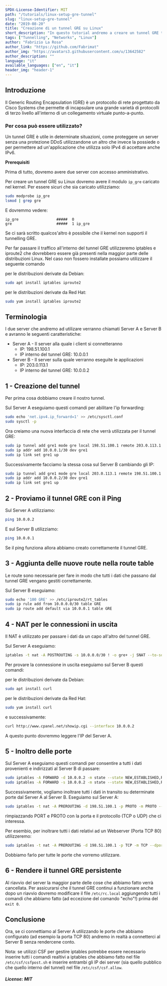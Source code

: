 ```yaml
---
SPDX-License-Identifier: MIT
path: "/tutorials/linux-setup-gre-tunnel"
slug: "linux-setup-gre-tunnel"
date: "2019-08-20"
title: "Creazione di un tunnel GRE su Linux"
short_description: "In questo tutorial andremo a creare un tunnel GRE tra due server Linux."
tags: ["Tunnelling", "Networks", "Linux"]
author: "Fabrizio La Rosa"
author_link: "https://github.com/Fabrimat"
author_img: "https://avatars3.githubusercontent.com/u/13642582"
author_description: ""
language: "it"
available_languages: ["en", "it"]
header_img: "header-1"
---
```


<!-- This where the actual tutorial begins. You don't need to write out the title again, having it in the metadata above is enough. -->

## Introduzione
Il Generic Routing Encapsulation (GRE) è un protocollo di rete progettato da Cisco Systems che permette di incapsulare una grande varietà di protocolli di terzo livello all'interno di un collegamento virtuale punto-a-punto.

### Per cosa può essere utilizzato?
Un tunnel GRE è utile in determinate situazioni, come proteggere un server senza una protezione DDoS utilizzandone un altro che invece la possiede o per permettere ad un'applicazione che utilizza solo IPv4 di accettare anche IPv6.

**Prerequisiti**

Prima di tutto, dovremo avere due server con accesso amministrativo.

Per creare un tunnel GRE su Linux dovremo avere il modulo ```ip_gre``` caricato nel kernel.
Per essere sicuri che sia caricato utilizziamo:
```bash
sudo modprobe ip_gre
lsmod | grep gre
```
E dovremmo vedere:
```
ip_gre                 #####  0
gre                    #####  1 ip_gre
```
Se ci sarà scritto qualcos'altro è possibile che il kernel non supporti il tunnelling GRE.

Per far passare il traffico all'interno del tunnel GRE utilizzeremo iptables e iproute2 che dovrebbero essere già presenti nella maggior parte delle distribuzioni Linux.
Nel caso non fossero installate possiamo utilizzare il seguente comando

per le distribuzioni derivate da Debian:
```bash
sudo apt install iptables iproute2
```

per le distribuzioni derivate da Red Hat:
```bash
sudo yum install iptables iproute2
```

## Terminologia

I due server che andremo ad utilizare verranno chiamati Server A e Server B e avranno le seguenti caratteristiche:

* Server A - Il server alla quale i client si connetteranno
  * IP: 198.51.100.1
  * IP interno del tunnel GRE: 10.0.0.1
* Server B - Il server sulla quale verranno eseguite le applicazioni
  * IP: 203.0.113.1
  * IP interno del tunnel GRE: 10.0.0.2

## 1 - Creazione del tunnel

Per prima cosa dobbiamo creare il nostro tunnel.

Sul Server A eseguiamo questi comandi per abilitare l'ip forwarding:
```bash
sudo echo 'net.ipv4.ip_forward=1' >> /etc/sysctl.conf
sudo sysctl -p
```

Ora creiamo una nuova interfaccia di rete che verrà utilizzata per il tunnel GRE:
```bash
sudo ip tunnel add gre1 mode gre local 198.51.100.1 remote 203.0.113.1 ttl 255
sudo ip addr add 10.0.0.1/30 dev gre1
sudo ip link set gre1 up
```

Successivamente facciamo la stessa cosa sul Server B cambiando gli IP:
```bash
sudo ip tunnel add gre1 mode gre local 203.0.113.1 remote 198.51.100.1 ttl 255
sudo ip addr add 10.0.0.2/30 dev gre1
sudo ip link set gre1 up
```

## 2 - Proviamo il tunnel GRE con il Ping

Sul Server A utilizziamo:
```bash
ping 10.0.0.2
```

E sul Server B utilizziamo:
```bash
ping 10.0.0.1
```

Se il ping funziona allora abbiamo creato correttamente il tunnel GRE.

## 3 - Aggiunta delle nuove route nella route table

Le route sono necessarie per fare in modo che tutti i dati che passano dal tunnel GRE vengano gestiti correttamente.

Sul Server B eseguiamo:
```bash
sudo echo '100 GRE' >> /etc/iproute2/rt_tables
sudo ip rule add from 10.0.0.0/30 table GRE
sudo ip route add default via 10.0.0.1 table GRE
```

## 4 - NAT per le connessioni in uscita

Il NAT è utilizzato per passare i dati da un capo all'altro del tunnel GRE.

Sul Server A eseguiamo:
```bash
iptables -t nat -A POSTROUTING -s 10.0.0.0/30 ! -o gre+ -j SNAT --to-source 198.51.100.1
```

Per provare la connessione in uscita eseguiamo sul Server B questi comandi:

per le distribuzioni derivate da Debian:
```bash
sudo apt install curl
```

per le distribuzioni derivate da Red Hat:
```bash
sudo yum install curl
```

e successivamente:
```bash
curl http://www.cpanel.net/showip.cgi --interface 10.0.0.2
```

A questo punto dovremmo leggere l'IP del Server A.

## 5 - Inoltro delle porte

Sul Server A eseguiamo questi comandi per consentire a tutti i dati provenienti e indirizzati al Server B di passare:
```bash
sudo iptables -A FORWARD -d 10.0.0.2 -m state --state NEW,ESTABLISHED,RELATED -j ACCEPT
sudo iptables -A FORWARD -s 10.0.0.2 -m state --state NEW,ESTABLISHED,RELATED -j ACCEPT
```

Successivamente, vogliamo inoltrare tutti i dati in transito su determinate porte dal Server A al Server B.
Eseguiamo sul Server A:
```bash
sudo iptables -t nat -A PREROUTING -d 198.51.100.1 -p PROTO -m PROTO --dport PORT -j DNAT --to-destination 10.0.0.2
```
rimpiazzando PORT e PROTO con la porta e il protocollo (TCP o UDP) che ci interessa.

Per esembio, per inoltrare tutti i dati relativi ad un Webserver (Porta TCP 80) utilizzeremo:
```bash
sudo iptables -t nat -A PREROUTING -d 198.51.100.1 -p TCP -m TCP --dport 80 -j DNAT --to-destination 10.0.0.2
```
Dobbiamo farlo per tutte le porte che vorremo utilizzare.

## 6 - Rendere il tunnel GRE persistente
Al riavvio del server la maggior parte delle cose che abbiamo fatto verrà cancellata. Per assicurarsi che il tunnel GRE continui a funzionare anche dopo un riavvio dovremo modificare il file ```/etc/rc.local``` aggiungendo tutti i comandi che abbiamo fatto (ad eccezione del comando "echo"!) prima del ```exit 0```.

## Conclusione

Ora, se ci connettiamo al Server A utilizzando le porte che abbiamo configurato (ad esempio la porta TCP 80) andremo in realtà a connetterci al Server B senza rendercene conto.

Nota: se utilizzi CSF per gestire iptables potrebbe essere necessario inserire tutti i comandi realtivi a iptables che abbiamo fatto nel file ```/etc/csf/csfpost.sh``` e inserire entrambi gli IP dei server (sia quello pubblico che quello interno del tunnel) nel file ```/etc/csf/csf.allow```.

##### License: MIT

<!--

Contributor's Certificate of Origin

By making a contribution to this project, I certify that:

(a) The contribution was created in whole or in part by me and I have
    the right to submit it under the license indicated in the file; or

(b) The contribution is based upon previous work that, to the best of my
    knowledge, is covered under an appropriate license and I have the
    right under that license to submit that work with modifications,
    whether created in whole or in part by me, under the same license
    (unless I am permitted to submit under a different license), as
    indicated in the file; or

(c) The contribution was provided directly to me by some other person
    who certified (a), (b) or (c) and I have not modified it.

(d) I understand and agree that this project and the contribution are
    public and that a record of the contribution (including all personal
    information I submit with it, including my sign-off) is maintained
    indefinitely and may be redistributed consistent with this project
    or the license(s) involved.

Signed-off-by: Fabrizio La Rosa lr.fabrizio@gmail.com

-->
